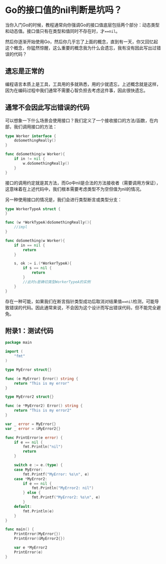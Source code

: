 # Go的接口值的nil判断是坑吗？

当你入门Go的时候，教程通常向你强调Go的接口值底层包括两个部分：动态类型和动态值。接口值只有在类型和值同时不存在时，才`==nil`。

然后你逐渐开始使用Go，然后你几乎忘了上面的概念，直到有一天，你又回忆起这个概念，你猛然惊醒，这么重要的概念我为什么会遗忘，我有没有因此写出过错误的代码？

## 遗忘是正常的

编程语言本质上是工具，工具用的多就熟悉，用的少就遗忘，上述概念就是这样，因为在编码过程中我们通常不需要心智负担去考虑这件事，因此很快遗忘。

## 通常不会因此写出错误的代码

可以想象一下什么场景会使用接口？我们定义了一个接收接口的方法/函数，在内部，我们调用接口的方法：

```go
type Worker interface {
	doSomethingReally()
}

func doSomething(w Worker){
	if in != nil {
		w.doSomethingReally()
	}
}
```

接口的调用约定就是其方法，而Go中nil是合法的方法接收者（需要调用方保证），这意味着在上述代码中，我们根本需要考虑类型不为空但值为nil的情况。

另一种使用接口的情况是，我们会进行类型断言或类型分支：

```go
type WorkerTypeA struct {
}

func (w *WorkTypeA)doSomethingReally(){
	//impl
}

func doSomething(w Worker){
	if in == nil {
		return
	}

	s, ok := i.(*WorkerTypeA){
		if s == nil {
			return
		}
		//此时s是确切类型WorkerTypeA的实例
	}
}
```

存在一种可能，如果我们在断言指针类型成功后取消对结果值`==nil`检测，可能导致错误的代码。因此通常来说，不会因为这个设计而写出错误代码，但不能完全避免。

## 附录1：测试代码

```go
package main

import (
	"fmt"
)

type MyError struct{}

func (e MyError) Error() string {
	return "This is my error"
}

type MyError2 struct{}

func (e *MyError2) Error() string {
	return "This is my error2"
}

var _ error = MyError{}
var _ error = &MyError2{}

func PrintError(e error) {
	if e == nil {
		fmt.Println("nil")
		return
	}

	switch e := e.(type) {
	case MyError:
		fmt.Printf("MyError: %s\n", e)
	case *MyError2:
		if e == nil {
			fmt.Println("MyError2: nil")
		} else {
			fmt.Printf("MyError2: %s\n", e)
		}
	default:
		fmt.Println(e)
	}
}

func main() {
	PrintError(MyError{})
	PrintError(&MyError2{})

	var e *MyError2
	PrintError(e)
}
```
